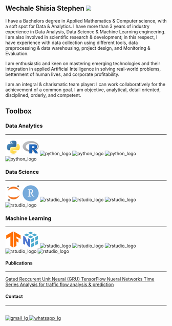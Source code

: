 ## Wechale Shisia Stephen <img src="https://raw.githubusercontent.com/MartinHeinz/MartinHeinz/master/wave.gif" width="30px">


I have a Bachelors degree in Applied Mathematics & Computer science, with a soft spot for Data & Analytics. I have more than 3 years of industry experience in Data Analysis, Data Science & Machine Learning engineering. I am also involved in scientific research & development; in this respect, I have experience with data collection using different tools, data preprocessing & data warehousing, project design, and Monitoring & Evaluation. 

I am enthusiastic and keen on mastering emerging technologies and their integration in applied Artificial Intelligence in solving real-world problems, betterment of human lives, and corporate profitability. 

I am an integral & charismatic team player: I can work collaboratively for the achievement of a common goal. 
I am objective, analytical, detail oriented, disciplined, orderly, and competent.

## Toolbox

### Data Analytics 
---
<img src='https://github.com/devicons/devicon/blob/master/icons/python/python-original.svg' alt='python_logo' width='50' height='50'/> 
<img src='https://github.com/devicons/devicon/blob/master/icons/r/r-original.svg' alt='R_logo' width='50' height='50'/>
<img src='https://www.svgrepo.com/show/373589/excel.svg' alt='python_logo' width='50' height='50'/>
<img src='https://www.svgrepo.com/show/354428/tableau-icon.svg' alt='python_logo' width='50' height='50'/>
<img src='https://www.svgrepo.com/show/473761/powerbi.svg' alt='python_logo' width='50' height='50'/>
<img src='https://commons.wikimedia.org/wiki/File:Envivio_logo.jpg' alt='python_logo' width='50' height='50'/>

### Data Science 
---
<img src='https://github.com/devicons/devicon/blob/master/icons/jupyter/jupyter-original.svg' alt='jupyter_logo' width='50' height='50'/> 
<img src='https://github.com/devicons/devicon/blob/master/icons/rstudio/rstudio-original.svg' alt='rstudio_logo' width='50' height='50'/>
<img src='https://www.statsmodels.org/stable/_images/statsmodels-logo-v2.svg' alt='rstudio_logo' width='50' height='50'/>
<img src='https://commons.wikimedia.org/wiki/File:Pandas_logo.svg' alt='rstudio_logo' width='50' height='50'/>
<img src='https://commons.wikimedia.org/wiki/File:Matplotlib_icon.svg' alt='rstudio_logo' width='50' height='50'/>
<img src='https://www.svgrepo.com/show/353925/javascript.svg' alt='rstudio_logo' width='50' height='50'/>



### Machine Learning 
---
<img src='https://github.com/devicons/devicon/blob/master/icons/tensorflow/tensorflow-original.svg' alt='tensorflow_logo' width='50' height='50'/> 
<img src='https://github.com/devicons/devicon/blob/master/icons/numpy/numpy-original.svg' alt='numpy_logo' width='50' height='50'/>
<img src='https://commons.wikimedia.org/wiki/File:Keras_logo.svg' alt='rstudio_logo' width='50' height='50'/>
<img src='https://www.svgrepo.com/show/452091/python.svg' alt='rstudio_logo' width='50' height='50'/>
<img src='https://commons.wikimedia.org/wiki/File:Google_Colaboratory_SVG_Logo.svg' alt='rstudio_logo' width='50' height='50'/>
<img src='https://www.svgrepo.com/show/305697/anaconda.svg' alt='rstudio_logo' width='50' height='50'/>
<img src='https://www.svgrepo.com/show/473683/kaggle.svg' alt='rstudio_logo' width='50' height='50'/>

#### Publications
---
<a href="https://www.researchgate.net/publication/366154898_Deployment_of_Time_Series_Analysis_and_the_TensorFlow_GRU_model_in_traffic_flow_prediction" target='_blank'>Gated Reccurent Unit Neural (GRU) TensorFlow Nueral Networks Time Series Analysis for traffic flow analysis & prediction </a>

#### Contact
---
<br/>
<a href='mailto:stevensheasier@gmail.com' target='_blank'><img src='https://cdn.worldvectorlogo.com/logos/official-gmail-icon-2020-.svg' alt='gmail_lg' width='25' height='25'/> </a> 
<a href='https://wa.me/254700762433' target='_blank'><img src'https://www.svgrepo.com/show/303147/whatsapp-icon-logo.svg' alt='whatsapp_lg' width='25' heigh='25'/></a>

